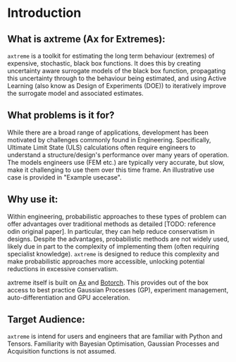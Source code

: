 # Introduction
## What is axtreme (Ax for Extremes):
`axtreme` is a toolkit for estimating the long term behaviour (extremes) of expensive, stochastic, black box functions. It does this by creating uncertainty aware surrogate models of the black box function, propagating this uncertainty through to the behaviour being estimated, and using Active Learning (also know as Design of Experiments (DOE)) to iteratively improve the surrogate model and associated estimates.

## What problems is it for?
While there are a broad range of applications, development has been motivated by challenges commonly found in Engineering. Specifically, Ultimate Limit State (ULS) calculations often require engineers to understand a structure/design's performance over many years of operation. The models engineers use (FEM etc.) are typically very accurate, but slow, make it challenging to use them over this time frame. An illustrative use case is provided in "Example usecase".

## Why use it:
Within engineering, probabilistic approaches to these types of problem can offer advantages over traditional methods as detailed [TODO: reference odin original paper]. In particular, they can help reduce conservatism in designs. Despite the advantages, probabilistic methods are not widely used, likely due in part to the complexity of implementing them (often requiring specialist knowledge). `axtreme` is designed to reduce this complexity and make probabilistic approaches more accessible, unlocking potential reductions in excessive conservatism.

axtreme itself is built on [Ax](https://ax.dev/docs/why-ax.html) and [Botorch](https://botorch.org/docs/introduction). This provides out of the box access to best practice Gaussian Processes (GP), experiment management, auto-differentiation and GPU acceleration.

## Target Audience:
`axtreme` is intend for users and engineers that are familiar with Python and Tensors. Familiarity with Bayesian Optimisation, Gaussian Processes and Acquisition functions is not assumed.
